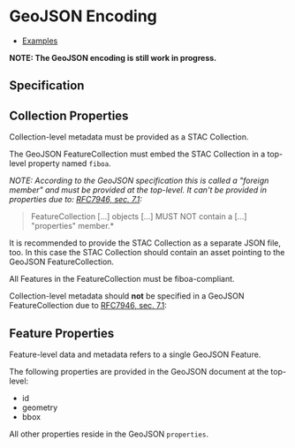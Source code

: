 # GeoJSON Encoding

- [Examples](examples/)

**NOTE: The GeoJSON encoding is still work in progress.**

## Specification

## Collection Properties

Collection-level metadata must be provided as a STAC Collection.

The GeoJSON FeatureCollection must embed the STAC Collection in a top-level property named `fiboa`.

*NOTE: According to the GeoJSON specification this is called a "foreign member" and must be
provided at the top-level. It can't be provided in properties due to:
[RFC7946, sec. 7.1](https://datatracker.ietf.org/doc/html/rfc7946#section-7.1):*
> FeatureCollection \[...] objects \[...] MUST NOT contain a \[...] "properties" member.*

It is recommended to provide the STAC Collection as a separate JSON file, too.
In this case the STAC Collection should contain an asset pointing to the GeoJSON FeatureCollection.

All Features in the FeatureCollection must be fiboa-compliant.

Collection-level metadata should **not** be specified in a GeoJSON FeatureCollection
due to [RFC7946, sec. 7.1](https://datatracker.ietf.org/doc/html/rfc7946#section-7.1): 

## Feature Properties

Feature-level data and metadata refers to a single GeoJSON Feature.

The following properties are provided in the GeoJSON document at the top-level:
- id
- geometry
- bbox

All other properties reside in the GeoJSON `properties`.
